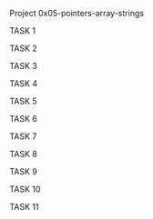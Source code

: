 Project 0x05-pointers-array-strings

TASK 1

TASK 2

TASK 3

TASK 4

TASK 5

TASK 6

TASK 7

TASK 8

TASK 9 

TASK 10

TASK 11

